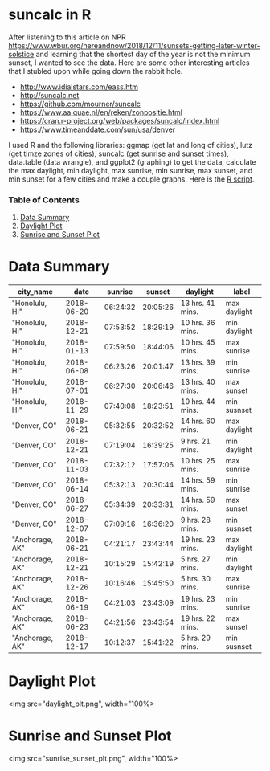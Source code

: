 
# suncalc in R

After listening to this article on NPR <https://www.wbur.org/hereandnow/2018/12/11/sunsets-getting-later-winter-solstice> and learning that the shortest day of the year is not the minimum sunset, I wanted to see the data. Here are some other interesting articles that I stubled upon while going down the rabbit hole.

* http://www.idialstars.com/eass.htm
* http://suncalc.net
* https://github.com/mourner/suncalc
* https://www.aa.quae.nl/en/reken/zonpositie.html
* https://cran.r-project.org/web/packages/suncalc/index.html
* https://www.timeanddate.com/sun/usa/denver

I used R and the following libraries: ggmap (get lat and long of cities), lutz (get timze zones of cities), suncalc (get sunrise and sunset times), data.table (data wrangle), and ggplot2 (graphing) to get the data, calculate the max daylight, min daylight, max sunrise, min sunrise, max sunset, and min sunset for a few cities and make a couple graphs. Here is the [R script](sun_calcs.R).

### Table of Contents
1. [Data Summary](#data-summary)
2. [Daylight Plot](#daylight-plot)
3. [Sunrise and Sunset Plot](#sunrise-and-sunset-plot)

# Data Summary
| city_name       | date       | sunrise  | sunset   | daylight         | label        | 
|-----------------|------------|----------|----------|------------------|--------------| 
| "Honolulu, HI"  | 2018-06-20 | 06:24:32 | 20:05:26 | 13 hrs. 41 mins. | max daylight | 
| "Honolulu, HI"  | 2018-12-21 | 07:53:52 | 18:29:19 | 10 hrs. 36 mins. | min daylight | 
| "Honolulu, HI"  | 2018-01-13 | 07:59:50 | 18:44:06 | 10 hrs. 45 mins. | max sunrise  | 
| "Honolulu, HI"  | 2018-06-08 | 06:23:26 | 20:01:47 | 13 hrs. 39 mins. | min sunrise  | 
| "Honolulu, HI"  | 2018-07-01 | 06:27:30 | 20:06:46 | 13 hrs. 40 mins. | max sunset   | 
| "Honolulu, HI"  | 2018-11-29 | 07:40:08 | 18:23:51 | 10 hrs. 44 mins. | min susnset  | 
| "Denver, CO"    | 2018-06-21 | 05:32:55 | 20:32:52 | 14 hrs. 60 mins. | max daylight | 
| "Denver, CO"    | 2018-12-21 | 07:19:04 | 16:39:25 | 9 hrs. 21 mins.  | min daylight | 
| "Denver, CO"    | 2018-11-03 | 07:32:12 | 17:57:06 | 10 hrs. 25 mins. | max sunrise  | 
| "Denver, CO"    | 2018-06-14 | 05:32:13 | 20:30:44 | 14 hrs. 59 mins. | min sunrise  | 
| "Denver, CO"    | 2018-06-27 | 05:34:39 | 20:33:31 | 14 hrs. 59 mins. | max sunset   | 
| "Denver, CO"    | 2018-12-07 | 07:09:16 | 16:36:20 | 9 hrs. 28 mins.  | min susnset  | 
| "Anchorage, AK" | 2018-06-21 | 04:21:17 | 23:43:44 | 19 hrs. 23 mins. | max daylight | 
| "Anchorage, AK" | 2018-12-21 | 10:15:29 | 15:42:19 | 5 hrs. 27 mins.  | min daylight | 
| "Anchorage, AK" | 2018-12-26 | 10:16:46 | 15:45:50 | 5 hrs. 30 mins.  | max sunrise  | 
| "Anchorage, AK" | 2018-06-19 | 04:21:03 | 23:43:09 | 19 hrs. 23 mins. | min sunrise  | 
| "Anchorage, AK" | 2018-06-23 | 04:21:56 | 23:43:54 | 19 hrs. 22 mins. | max sunset   | 
| "Anchorage, AK" | 2018-12-17 | 10:12:37 | 15:41:22 | 5 hrs. 29 mins.  | min susnset  | 


# Daylight Plot
<img src="daylight_plt.png", width="100%>

# Sunrise and Sunset Plot
<img src="sunrise_sunset_plt.png", width="100%>